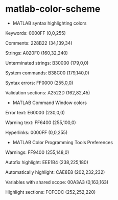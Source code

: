# matlab-color-scheme

* MATLAB syntax highlighting colors

Keywords: 0000FF (0,0,255)

Comments: 228B22 (34,139,34)

Strings: A020F0 (160,32,240)

Unterminated strings: B30000 (179,0,0)

System commands: B38C00 (179,140,0)

Syntax errors: FF0000 (255,0,0)

Validation sections: A2522D (162,82,45)

* MATLAB Command Window colors

Error text: E60000 (230,0,0)

Warning text: FF6400 (255,100,0)

Hyperlinks: 0000FF (0,0,255)

* MATLAB Color Programming Tools Preferences

Warnings: FF9400 (255,148,0)

Autofix highlight: EEE1B4 (238,225,180)

Automatically highlight: CAE8E8 (202,232,232)

Variables with shared scope: 00A3A3 (0,163,163)

Highlight sections: FCFCDC (252,252,220)
